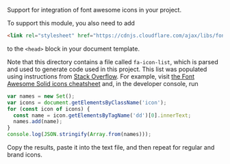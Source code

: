 Support for integration of font awesome icons in your project.

To support this module, you also need to add

```html
<link rel="stylesheet" href="https://cdnjs.cloudflare.com/ajax/libs/font-awesome/5.15.4/css/all.min.css" />
```

to the `<head>` block in your document template.

Note that this directory contains a file called `fa-icon-list`, which is parsed and used to generate code used in this
project. This list was populated using instructions from [Stack Overflow](https://stackoverflow.com/a/33794368/1299302).
For example, visit [the Font Awesome Solid icons cheatsheet](https://fontawesome.com/v5/cheatsheet/free/solid) and,
in the developer console, run

```js
var names = new Set();
var icons = document.getElementsByClassName('icon');
for (const icon of icons) {
  const name = icon.getElementsByTagName('dd')[0].innerText;
  names.add(name);
}
console.log(JSON.stringify(Array.from(names)));
```

Copy the results, paste it into the text file, and then repeat for regular and brand icons.
